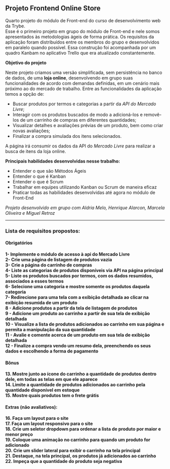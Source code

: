 ## Projeto Frontend Online Store

Quarto projeto do módulo de Front-end do curso de desenvolvimento web da Trybe. \
Esse é o primeiro projeto em grupo do módulo de Front-end e nele somos apresentados às metodologias ágeis de forma prática.
Os requisitos da aplicação foram distribuídos entre os membros do grupo e desenvolvidos em paralelo quando possível.
Essa construção foi acompanhada por um quadro Kanbam no aplicativo Trello que era atualizado constantemente.

**Objetivo do projeto**

Neste projeto criamos uma versão simplificada, sem persistência no banco de dados, de uma **loja online**, desenvolvendo em grupo suas funcionalidades de acordo com demandas definidas, em um cenário mais próximo ao do mercado de trabalho.
Entre as funcionalidades da aplicação temos a opção de:

  - Buscar produtos por termos e categorias a partir da _API do Mercado Livre_;
  - Interagir com os produtos buscados de modo a adicioná-los e removê-los de um carrinho de compras em diferentes quantidades;
  - Visualizar detalhes e avaliações prévias de um produto, bem como criar novas avaliações;
  - Finalizar a compra simulada dos itens selecionados.

A página irá consumir os dados da API do _Mercado Livre_ para realizar a busca de itens da loja online.

**Principais habilidades desenvolvidas nesse trabalho:**

- Entender o que são Métodos Ágeis
- Entender o que é Kanban
- Entender o que é Scrum
- Trabalhar em equipes utilizando Kanban ou Scrum de maneira eficaz
- Praticar todas as habilidades desenvolvidas até agora no módulo de Front-End

*Projeto desenvolvido em grupo com Aldria Melo, Henrique Alarcon, Marcela Oliveira e Miguel Retroz*

---

### Lista de requisitos propostos:

#### Obrigatórios

**1- Implemente o módulo de acesso à api do Mercado Livre** \
**2- Crie uma página de listagem de produtos vazia** \
**3- Crie a página do carrinho de compras** \
**4- Liste as categorias de produtos disponíveis via API na página principal** \
**5- Liste os produtos buscados por termos, com os dados resumidos, associados a esses termos** \
**6- Selecione uma categoria e mostre somente os produtos daquela categoria** \
**7- Redirecione para uma tela com a exibição detalhada ao clicar na exibição resumida de um produto** \
**8 - Adicione produtos a partir da tela de listagem de produtos** \
**9 - Adicione um produto ao carrinho a partir de sua tela de exibição detalhada** \
**10 - Visualize a lista de produtos adicionados ao carrinho em sua página e permita a manipulação da sua quantidade** \
**11 - Avalie e comente acerca de um produto em sua tela de exibição detalhada** \
**12 - Finalize a compra vendo um resumo dela, preenchendo os seus dados e escolhendo a forma de pagamento**

#### Bônus

**13. Mostre junto ao ícone do carrinho a quantidade de produtos dentro dele, em todas as telas em que ele aparece** \
**14. Limite a quantidade de produtos adicionados ao carrinho pela quantidade disponível em estoque** \
**15. Mostre quais produtos tem o frete grátis**

#### Extras (não avaliativos):

**16. Faça um layout para o site** \
**17. Faça um layout responsivo para o site** \
**18. Crie um seletor dropdown para ordenar a lista de produto por maior e menor preço** \
**19. Coloque uma animação no carrinho para quando um produto for adicionado** \
**20. Crie um slider lateral para exibir o carrinho na tela principal** \
**21. Destaque, na tela principal, os produtos já adicionados ao carrinho** \
**22. Impeça que a quantidade do produto seja negativa**
